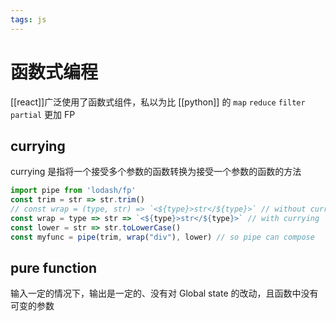 ```yaml
---
tags: js
---
```

# 函数式编程

[[react]]广泛使用了函数式组件，私以为比 [[python]] 的 `map` `reduce` `filter` `partial` 更加 FP

## currying

currying 是指将一个接受多个参数的函数转换为接受一个参数的函数的方法

```jsx
import pipe from 'lodash/fp'
const trim = str => str.trim()
// const wrap = (type, str) => `<${type}>str</${type}>` // without currying
const wrap = type => str => `<${type}>str</${type}>` // with currying
const lower = str => str.toLowerCase()
const myfunc = pipe(trim, wrap("div"), lower) // so pipe can compose
```

## pure function

输入一定的情况下，输出是一定的、没有对 Global state 的改动，且函数中没有可变的参数
